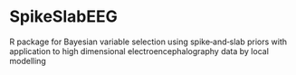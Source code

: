 # SpikeSlabEEG
R package for Bayesian variable selection using spike‐and‐slab priors with application to high dimensional electroencephalography data by local modelling
